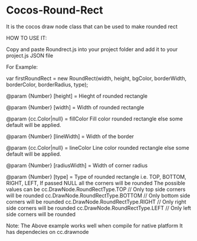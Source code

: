 # Cocos-Round-Rect

It is the cocos draw node class that can be used to make rounded rect

HOW TO USE IT:

Copy and paste Roundrect.js into your project folder and add it to your project.js JSON file

For Example:

var firstRoundRect = new RoundRect(width, height, bgColor, borderWidth, borderColor, borderRadius, type);

@param {Number} [height]  = Hieght of rounded rectangle

@param {Number} [width]  = Width of rounded rectangle

@param {cc.Color|null}  = fillColor Fill color rounded rectangle else some default will be applied.

@param {Number} [lineWidth] = Width of the border

@param {cc.Color|null} = lineColor Line color rounded rectangle else some default will be applied.

@param {Number} [radiusWidth] = Width of corner radius

@param {Number} [type] = Type of rounded rectangle i.e.  TOP, BOTTOM, RIGHT, LEFT, If passed NULL all the corners will be rounded
      The possible values can be
      cc.DrawNode.RoundRectType.TOP     // Only top side corners will be rounded
      cc.DrawNode.RoundRectType.BOTTOM  // Only bottom side corners will be rounded
      cc.DrawNode.RoundRectType.RIGHT   // Only right side corners will be rounded
      cc.DrawNode.RoundRectType.LEFT    // Only left side corners will be rounded
      
      
      
Note:
The Above example works well when compile for native platform
It has dependecies on cc.drawnode